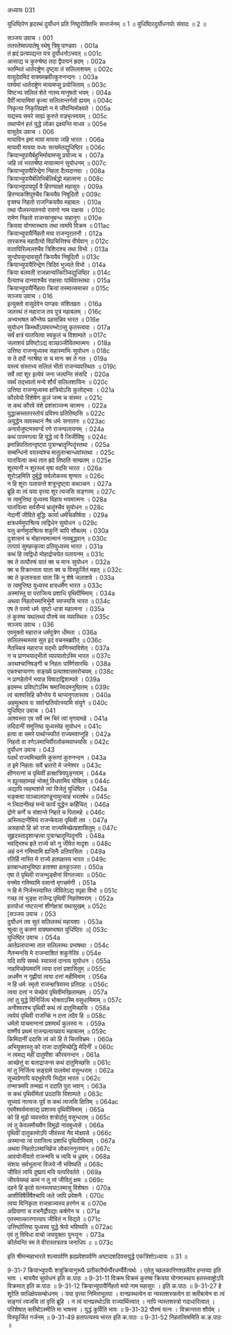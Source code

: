 अध्यायः 031

युधिष्ठिरेण हृदस्थं दुर्योधनं प्रति निष्ठुरोक्तिभिः सन्तर्जनम् ॥ 1 ॥ युधिष्ठिरदुर्योधनयोः संवादः ॥ 2 ॥

सञ्जय उवाच ।	001  
ततस्तेष्वपयातेषु रथेषु त्रिषु पाण्डवाः ।	001a  
तं ह्रदं प्रत्यपद्यन्त यत्र दुर्योधनोऽभवत् ॥	001c  
आसाद्य च कुरुश्रेष्ठ तदा द्वैपायनं ह्रदम् ।	002a  
स्तम्भितं धार्तराष्ट्रेण दृष्ट्वा तं सलिलाशयम् ॥	002c  
वासुदेवमिदं वाक्यमब्रवीत्कुरुनन्दनः ।	003a  
पश्येमां धार्तराष्ट्रेण मायामप्सु प्रयोजिताम् ॥	003c  
विष्टभ्य सलिलं शेते नास्य मानुषतो भयम् ।	004a  
दैवीं मायामिमां कृत्वा सलिलान्तर्गतो ह्ययम् ॥	004c  
निकृत्या निकृतिप्रज्ञो न मे जीवन्विमोक्ष्यते ।	005a  
यद्यस्य समरे साह्यं कुरुते वज्रभृत्स्वयम् ।	005c  
तथाप्येनं हतं युद्धे लोका द्रक्ष्यन्ति माधव ॥	005e  
वासुदेव उवाच ।	006  
मायाविन इमां मायां मायया जहि भारत ।	006a  
मायावी मायया वध्यः सत्यमेतद्युधिष्ठिर ॥	006c  
क्रियाभ्युपायैर्बहुभिर्मायामप्सु प्रयोज्य च ।	007a  
जहि त्वं भरतश्रेष्ठ मायात्मानं सुयोधनम् ॥	007c  
क्रियाभ्युपायैरिन्द्रेण निहता दैत्यदानवाः ।	008a  
क्रियाभ्युपायैर्बलिभिर्बलिर्बद्धो महात्मना ॥	008c  
क्रियाभ्युपायपूर्वं वै हिरण्याक्षो महासुरः ।	009a  
हिरण्यकशिपुश्चैव क्रिययैव निषूदितौ ॥	009c  
वृत्रश्च निहतो राजन्क्रिययैव महाबलः ।	010a  
तथा पौलस्त्यतनयो रावणो नाम राक्षसः ।	010c  
रामेण निहतो राजन्सानुबन्धः सहानुगः ॥	010e  
क्रियया योगमास्थाय तथा त्वमपि विक्रम ॥	011ac  
क्रियाभ्युपायैर्निहतौ मया राजन्पुरातनौ ।	012a  
तारकश्च महादैत्यो विप्रचित्तिश्च वीर्यवान् ॥	012c  
वातापिरिल्वलश्चैव त्रिशिराश्च तथा विभो ।	013a  
सुन्दोपसुन्दावसुरौ क्रिययैव निषूदितौ ॥	013c  
क्रियाभ्युपायैरिन्द्रेण त्रिदिवं भुज्यते विभो ।	014a  
क्रिया बलवती राजन्नान्यत्किञ्चिद्युधिष्ठिर ॥	014c  
दैत्याश्च दानवाश्चैव राक्षसाः पार्थिवास्तथा ।	015a  
क्रियाभ्युपायैर्निहताः क्रियां तस्मात्समाचर ॥	015c  
सञ्जय उवाच ।	016  
इत्युक्तो वासुदेवेन पाण्डवः संशितव्रतः ।	016a  
जलस्थं तं महाराज तव पुत्रं महाबलम् ।	016c  
अभ्यभाषत कौन्तेयः प्रहसन्निव भारत ॥	016e  
सुयोधन किमर्थोऽयमारम्भोऽप्सु कृतस्त्वया ।	017a  
सर्वं क्षत्रं घातयित्वा स्वकुलं च विशाम्पते ॥	017c  
जलाशयं प्रविष्टोऽद्य वाञ्छञ्जीवितमात्मनः ।	018a  
उत्तिष्ठ राजन्युध्यस्व सहास्माभिः सुयोधन ॥	018c  
स ते दर्पो नरश्रेष्ठ स च मानः क्व ते गतः ।	019a  
यस्त्वं संस्तभ्य सलिलं भीतो राजन्व्यवस्थितः ॥	019c  
सर्वे त्वां शूर इत्येवं जना जल्पन्ति संसदि ।	020a  
व्यर्थं तद्भवतो मन्ये शौर्यं सलिलशायिनः ॥	020c  
उत्तिष्ठ राजन्युध्यस्व क्षत्रियोऽसि कुलोद्भवः ।	021a  
कौरवेयो विशेषेण कुलं जन्म च संस्मर ॥	021c  
स कथं कौरवे वंशे प्रशंसञ्जन्म चात्मनः ।	022a  
युद्धात्त्रस्ततरस्तोयं प्रविश्य प्रतितिष्ठसि ॥	022c  
अयुद्धेन व्यवस्थानं नैष धर्मः सनातनः ॥	023ac  
अनार्यजुष्टमस्वर्ग्यं रणे राजन्पलायनम् ।	024a  
कथं पारमगत्वा हि युद्धे त्वं वै जिजीविषुः ॥	024c  
इमान्निपतितान्दृष्ट्वा पुत्रान्भ्रातॄन्पितॄंस्तथा ।	025a  
सम्बन्धिनो वयस्यांश्च मातुलान्बान्धवांस्तथा ।	025c  
घातयित्वा कथं तात ह्रदे तिष्ठति साम्प्रतम् ॥	025e  
शूरमानी न शूरस्त्वं मृषा वदसि भारत ।	026a  
शूरोऽहमिति दुर्बुद्धे सर्वलोकस्य शृण्वतः ॥	026c  
न हि शूराः पलायन्ते शत्रून्दृष्ट्वा कथञ्चन ।	027a  
ब्रूहि वा त्वं यया वृत्त्या शूर त्यजसि सङ्गरम् ॥	027c  
स त्वमुत्तिष्ठ युध्यस्व विहाय भयमात्मनः ।	028a  
घातयित्वा सर्वसैन्यं भ्रातॄंश्चैव सुयोधन ॥	028c  
नेदानीं जीविते बुद्धिः कार्या धर्मचिकीर्षया ।	029a  
क्षत्रधर्ममुपाश्रित्य त्वद्विधेन सुयोधन ॥	029c  
यत्तु कर्णमुपाश्रित्य शकुनिं चापि सौबलम् ।	030a  
दुःशासनं च मोहात्त्वमात्मानं नावबुद्धवान् ॥	030c  
तत्पापं सुमहत्कृत्वा प्रतियुध्यस्व भारत ।	031a  
कथं हि त्वद्विधो मोहाद्रोचयेत पलायनम् ॥	031c  
क्व ते तत्पौरुषं यातं क्व च मानः सुयोधन ।	032a  
क्व च विक्रान्तता याता क्व च विस्फूर्जितं महत् ॥	032c  
क्व ते कृतास्त्रता याता किं नु शेषे जलाशये ।	033a  
स त्वमुत्तिष्ठ युध्यस्व क्षत्रधर्मेण भारत ॥	033c  
अस्मांस्तु वा पराजित्य प्रशाधि पृथिवीमिमाम् ।	034a  
अथवा निहतोस्माभिर्भूमौ स्वप्स्यसि भारत ॥	034c  
एष ते परमो धर्मः सृष्टो धात्रा महात्मना ।	035a  
तं कुरुष्व यथातथ्यं पौरुषे स्व व्यवस्थितः ॥	035c  
सञ्जय उवाच ।	036  
एवमुक्तो महाराज धर्मपुत्रेण धीमता ।	036a  
सलिलस्थस्तव सुत इदं वचनमब्रवीत् ॥	036c  
नैतच्चित्रं महाराज यद्भीः प्राणिनमाविशेत् ।	037a  
न च प्राणभयाद्भीतो व्यपयातोऽस्मि भारत ॥	037c  
अरथश्चानिषङ्गी च निहतः पार्ष्णिसारथिः ।	038a  
एकश्चाप्यगणः सङ्ख्ये प्रत्याश्वासमरोचयम् ॥	038c  
न प्राणहेतोर्न भयान्न विषादाद्विशाम्पते ।	039a  
इदमम्भः प्रविष्टोऽस्मि श्रमात्त्विदमनुष्ठितम् ॥	039c  
त्वं चाश्वसिहि कौन्तेय ये चाप्यनुगतास्तव ।	040a  
अहमुत्थाय वः सर्वान्प्रतियोत्स्यामि संयुगे ॥	040c  
युधिष्ठिर उवाच ।	041  
आश्वस्ता एव सर्वे स्म चिरं त्वां मृगयामहे ।	041a  
तदिदानीं समुत्तिष्ठ युध्यस्वेह सुयोधन ॥	041c  
हत्वा वा समरे पार्थान्स्फीतं राज्यमवाप्नुहि ।	042a  
निहतो वा रणेऽस्माभिर्वीरलोकमवाप्स्यसि ॥	042c  
दुर्योधन उवाच ।	043  
यदर्थं राज्यमिच्छामि कुरूणां कुरुनन्दन ।	043a  
त इमे निहताः सर्वे भ्रातरो मे जनेश्वर ॥	043c  
क्षीणरत्नां च पृथिवीं हतक्षत्रियपुङ्गवाम् ।	044a  
न ह्युत्सहाम्यहं भोक्तुं विधवामिव योषितम् ॥	044c  
अद्यापि त्वहमाशंसे त्वां विजेतुं युधिष्ठिर ।	045a  
भङ्क्त्वा पाञ्चालपाण्डूनामुत्साहं भरतर्षभ ॥	045c  
न त्विदानीमहं मन्ये कार्यं युद्धेन कर्हिचित् ।	046a  
द्रोणे कर्णे च संशान्ते निहते च पितामहे ॥	046c  
अस्त्विदानीमियं राजन्केवला पृथिवी तव ।	047a  
असहायो हि को राजा राज्यमिच्छेत्प्रशासितुम् ॥	047c  
सुहृदस्तादृशान्हत्वा पुत्रान्भ्रातॄन्पितॄनपि ।	048a  
भवद्भिश्च हृते राज्ये को नु जीवेत मादृशः ॥	048c  
अहं वनं गमिष्यामि ह्यजिनैः प्रतिवासितः ।	049a  
रतिर्हि नास्ति मे राज्ये हतपक्षस्य भारत ॥	049c  
हतबान्धवभूयिष्ठा हताश्वा हतकुञ्जरा ।	050a  
एषा ते पृथिवी राजन्भुङ्क्षैनां विगतज्वरः ॥	050c  
वनमेव गमिष्यामि वसानो मृगचर्मणी ।	051a  
न हि मे निर्जनस्यास्ति जीवितेऽद्य स्पृहा विभो ॥	051c  
गच्छ त्वं भुङ्क्ष राजेन्द्र पृथिवीं निहतेश्वराम् ।	052a  
हतयोधां नष्टरत्नां शीर्णक्षत्रां यथासुखम् ॥	052c  
[सञ्जय उवाच ।	053  
दुर्योधनं तव सुतं सलिलस्थं महायशाः ।	053a  
श्रुत्वा तु करुणं वाक्यमभाषत युधिष्ठिरः ॥]	053c  
युधिष्ठिर उवाच ।	054a  
आर्तप्रलापान्मा तात सलिलस्थः प्रभाषथाः ।	054c  
नैतन्मनसि मे राजन्वाशितं शकुनेरिव ॥	054e  
यदि वापि समर्थः स्यास्त्वं दानाय सुयोधन ।	055a  
नाहमिच्छेयमवनिं त्वया दत्तां प्रशासितुम् ॥	055c  
अधर्मेण न गृह्णीयां त्वया दत्तां महीमिमाम् ।	056a  
न हि धर्मः स्मृतो राजन्क्षत्रियस्य प्रतिग्रहः ॥	056c  
त्वया दत्तां न चेच्छेयं पृथिवीमखिलामहम् ।	057a  
त्वां तु युद्धे विनिर्जित्य भोक्ताऽस्मि वसुधामिमाम् ॥	057c  
अनीश्वरश्च पृथिवीं कथं त्वं दातुमिच्छसि ।	058a  
त्वयेयं पृथिवी राजन्किं न दत्ता तदैव हि ॥	058c  
धर्मतो याचमानानां प्रशमार्थं कुलस्य नः ।	059a  
वार्ष्णेयं प्रथमं राजन्प्रत्याख्याय महाबलम् ॥	059c  
किमिदानीं ददासि त्वं को हि ते चित्तविभ्रमः ।	060a  
अभियुक्तस्तु को राजा दातुमिच्छेद्धि मेदिनीं ॥	060c  
न त्वमद्य महीं दातुमीशः कौरवनन्दन ।	061a  
आच्छेत्तुं वा बलाद्राजन्स कथं दातुमिच्छसि ॥	061c  
मां तु निर्जित्य सङ्ग्रामे पालयेमां वसुन्धराम् ।	062a  
सूच्यग्रेणापि यद्भूमेरपि भिद्येत भारत ॥	062c  
तन्मात्रमपि तन्मह्यं न ददाति पुरा भवान् ।	063a  
स कथं पृथिवीमेतां प्रददासि विशाम्पते ॥	063c  
सूच्यग्रं नात्यजः पूर्वं स कथं त्यजसि क्षितिम् ॥	064ac  
एवमैश्वर्यमासाद्य प्रशास्य पृथिवीमिमाम् ।	065a  
को हि मूढो व्यवस्येत शत्रोर्दातुं वसुन्धराम् ॥	065c  
त्वं तु केवलमौर्ख्येण विमूढो नावबुध्यसे ।	066a  
पृथिवीं दातुकामोऽपि जीवंस्त्वं नैव मोक्ष्यसे ॥	066c  
अस्मान्वा त्वं पराजित्य प्रशाधि पृथिवीमिमाम् ।	067a  
अथवा निहतोऽस्माभिर्व्रज लोकाननुत्तमान् ॥	067c  
आवयोर्जीवतो राजन्मयि च त्वयि च ध्रुवम् ।	068a  
संशयः सर्वभूतानां विजये नौ भविष्यति ॥	068c  
जीवितं त्वयि दुष्प्रापं मयि यत्परिवर्तते ।	069a  
जीवयेयमहं कामं न तु त्वं जीवितुं क्षमः ॥	069c  
दहने हि कृतो यत्नस्त्वयाऽस्मासु विशेषतः ।	070a  
आशीविषैर्विषैश्चापि जले जापि प्रवेशनैः ।	070c  
त्वया विनिकृता राजन्राज्यस्य हरणेन च ॥	070e  
अप्रियाणां च वचनैर्द्रौपद्याः कर्षणेन च ।	071a  
एतस्मात्कारणात्पाप जीवितं न विद्यते ॥	071c  
उत्तिष्ठोत्तिष्ठ युध्यस्व युद्धे श्रेयो भविष्यति ॥	072ac  
एवं तु विविधा वाचो जययुक्ताः पुनःपुनः ।	073a  
कीर्तयन्ति स्म ते वीरास्तत्रतत्र जनाधिप ॥ ॥	073c  

इति श्रीमन्महाभारते शल्यपर्वणि ह्रदप्रवेशपर्वणि अष्टादशदिवसयुद्धे एकत्रिंशोऽध्यायः ॥ 31 ॥

9-31-7 कियाभ्युपायैः शत्रुक्रियानुरूपैः प्रतीकारैर्घर्म्यैरधर्म्यैर्वेत्यर्थः । एतेतु च्छलकारिणश्छलैरेव हन्तव्या इति भावः । माययैव सुयोधनं इति क.पाठः ॥ 9-31-11 विक्रम विक्रमं कुरुष्व क्रियया योगमास्थाय हतस्त्वाष्ट्रोऽपि विक्रमात् इति क.पाठः ॥ 9-31-12 क्रियाभ्युपायैर्निहतो मयो नाम महासुरः । इति क.पाठः ॥ 9-31-27 हे शूरेति साधिक्षेपसम्बोधनम् । यया वृत्त्या निमित्तभूतया । वानप्रस्थत्वेन वा न्यस्तशस्त्रत्वेन वा क्लीबत्वेन वा त्वं सङ्गरं त्यजसि तां वृत्तिं ब्रूहि । न त्वं वानप्रस्थोऽसि राज्यार्थित्त्वात् । नापि न्यस्तशस्त्रो गदाधारित्वात् । परिशेषात् क्लीबोऽस्मीति मा भाषस्व । युद्धं कुर्विति भावः ॥ 9-31-32 पौरुषं यत्नः । विक्रान्तता शौर्यम् । विस्फूर्जितं गर्जनम् ॥ 9-31-49 हतापत्यस्य भारत इति क.पाठः ॥ 9-31-52 निहतत्विषमिति क.ङ.पाठः ॥
